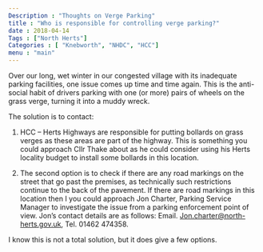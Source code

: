 ```yaml
---
Description : "Thoughts on Verge Parking"
title : "Who is responsible for controlling verge parking?"
date : 2018-04-14
Tags : ["North Herts"]
Categories : [ "Knebworth", "NHDC", "HCC"]
menu : "main"
---
```


Over our long, wet winter in our congested village with its inadequate parking facilities, one issue comes up time and time again. This is the anti-social habit of drivers parking with one (or more) pairs of wheels on the grass verge, turning it into a muddy wreck.

The solution is to contact:

1.	HCC – Herts Highways are responsible for putting bollards on grass verges as these areas are part of the highway.  This is something you could approach Cllr Thake about as he could consider using his Herts locality budget to install some bollards in this location.

2.	The second option is to check if there are any road markings on the street that go past the premises, as technically such restrictions continue to the back of the pavement. If there are road markings in this location then I you could approach Jon Charter, Parking Service Manager to investigate the issue from a parking enforcement point of view. Jon’s contact details are as follows: Email. Jon.charter@north-herts.gov.uk, Tel. 01462 474358.

I know this is not a total solution, but it does give a few options.
